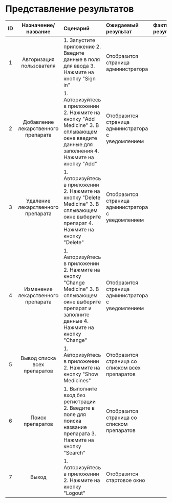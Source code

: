 # Представление результатов

| ID | Назначение/название | Сценарий | Ожидаемый результат | Фактический результат | Оценка |
|:---:|:---:|:---|:---|:---|:---|
| 1 | Авторизация пользователя | 1. Запустите приложение 2. Введите данные в поля для ввода  3. Нажмите на кнопку "Sign in" | Отобразится страница администратора |  |  |
| 2 | Добавление лекарственного препарата | 1. Авторизуйтесь в приложении 2. Нажмите на кнопку "Add Medicine" 3. В сплывающем окне введите данные для заполнения 4. Нажмите на кнопку "Add" | Отобразится страница администратора с уведомлением |  |  |
| 3 | Удаление лекарственного препарата |  1. Авторизуйтесь в приложении 2. Нажмите на кнопку "Delete Medicine" 3. В сплывающем окне выберите препарат 4. Нажмите на кнопку "Delete" |  Отобразится страница администратора с уведомлением |  |  |
| 4 | Изменение лекарственного препарата |  1. Авторизуйтесь в приложении 2. Нажмите на кнопку "Change Medicine" 3. В сплывающем окне выберите препарат и заполните данные 4. Нажмите на кнопку "Change" | Отобразится страница администратора с уведомлением |  |  |
| 5 | Вывод списка всех препаратов | 1. Авторизуйтесь в приложении 2. Нажмите на кнопку "Show Medicines" | Отобразится страница cо списком всех препаратов |  |  |
| 6 | Поиск препаратов | 1. Выполните вход без регистрации 2. Введите в поле для поиска название препарата 3. Нажмите на кнопку "Search" | Отобразится страница со списком препаратов |  |  |
| 7 | Выход | 1. Авторизуйтесь в приложении 2. Нажмите на кнопку "Logout" | Отобразится стартовое окно  |  |  |
